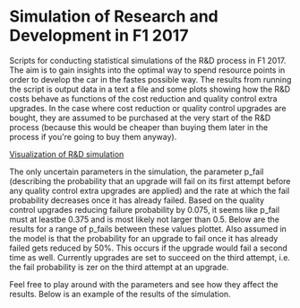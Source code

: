 # Simulation of Research and Development in F1 2017

Scripts for conducting statistical simulations of the R&D process in F1 2017. The aim is
to gain insights into the optimal way to spend resource points in order to develop
the car in the fastes possible way. The results from running the script is output data in a
text a file and some plots showing how the R&D costs behave as functions of the cost reduction
and quality control extra upgrades. In the case where cost reduction or quality control upgrades
are bought, they are assumed to be purchased at the very start of the R&D process (because this
would be cheaper than buying them later in the process if you're going to buy them anyway).

[Visualization of R&D simulation](results_visual.png)

The only uncertain parameters in the simulation, the parameter p_fail (describing the probability
that an upgrade will fail on its first attempt before any quality control extra upgrades are applied)
and the rate at which the fail probability decreases once it has already failed. Based on the quality
control upgrades reducing failure probability by 0.075, it seems like p_fail must at leastbe 0.375 and
is most likely not larger than 0.5. Below are the results for a range of p_fails between these values
plottet. Also assumed in the model is that the probability for an upgrade to fail once it has already
failed gets reduced by 50%. This occurs if the upgrade would fail a second time as well. Currently
upgrades are set to succeed on the third attempt, i.e. the fail probability is zer on the third attempt
at an upgrade.

Feel free to play around with the parameters and see how they affect the results. Below is an example
of the results of the simulation.
